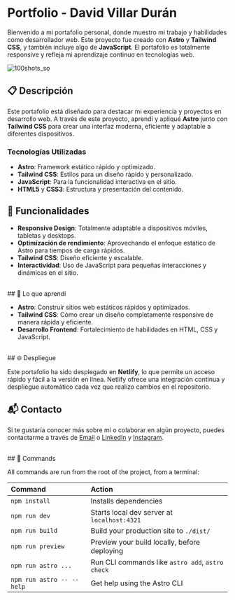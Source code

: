 # Portfolio - David Villar Durán

Bienvenido a mi portafolio personal, donde muestro mi trabajo y habilidades como desarrollador web. Este proyecto fue creado con **Astro** y **Tailwind CSS**, y también incluye algo de **JavaScript**. El portafolio es totalmente responsive y refleja mi aprendizaje continuo en tecnologías web.

![100shots_so](https://raw.githubusercontent.com/davidvillard/porfolio-davidvillard/refs/heads/main/public/projects/svgl.webp)
<br>
## 📋 Descripción

Este portafolio está diseñado para destacar mi experiencia y proyectos en desarrollo web. A través de este proyecto, aprendí y apliqué **Astro** junto con **Tailwind CSS** para crear una interfaz moderna, eficiente y adaptable a diferentes dispositivos.
<br>
### Tecnologías Utilizadas

- **Astro**: Framework estático rápido y optimizado.
- **Tailwind CSS**: Estilos para un diseño rápido y personalizado.
- **JavaScript**: Para la funcionalidad interactiva en el sitio.
- **HTML5** y **CSS3**: Estructura y presentación del contenido.
  <br>
## 🚀 Funcionalidades

- **Responsive Design**: Totalmente adaptable a dispositivos móviles, tabletas y desktops.
- **Optimización de rendimiento**: Aprovechando el enfoque estático de Astro para tiempos de carga rápidos.
- **Tailwind CSS**: Diseño eficiente y escalable.
- **Interactividad**: Uso de JavaScript para pequeñas interacciones y dinámicas en el sitio.
<br>
## 🌱 Lo que aprendí

- **Astro**: Construir sitios web estáticos rápidos y optimizados.
- **Tailwind CSS**: Cómo crear un diseño completamente responsive de manera rápida y eficiente.
- **Desarrollo Frontend**: Fortalecimiento de habilidades en HTML, CSS y JavaScript.
<br>
## 🌐 Despliegue

Este portafolio ha sido desplegado en **Netlify**, lo que permite un acceso rápido y fácil a la versión en línea. Netlify ofrece una integración continua y despliegue automático cada vez que realizo cambios en el repositorio.
<br>
## 📬 Contacto

Si te gustaría conocer más sobre mí o colaborar en algún proyecto, puedes contactarme a través de [Email](mailto:davidvillard6@gmail.com)
 o [LinkedIn](https://www.linkedin.com/in/davidvillard/) y [Instagram](https://www.instagram.com/davidvillardd/).

<br>
## 🧞 Commands

All commands are run from the root of the project, from a terminal:

| Command                   | Action                                           |
| :------------------------ | :----------------------------------------------- |
| `npm install`             | Installs dependencies                            |
| `npm run dev`             | Starts local dev server at `localhost:4321`      |
| `npm run build`           | Build your production site to `./dist/`          |
| `npm run preview`         | Preview your build locally, before deploying     |
| `npm run astro ...`       | Run CLI commands like `astro add`, `astro check` |
| `npm run astro -- --help` | Get help using the Astro CLI                     |
